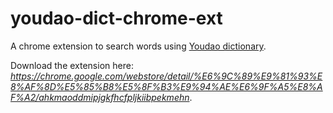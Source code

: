 youdao-dict-chrome-ext
======================

A chrome extension to search words using <a href="http://dict.youdao.com/" target="_blank">Youdao dictionary</a>.

Download the extension here: *https://chrome.google.com/webstore/detail/%E6%9C%89%E9%81%93%E8%AF%8D%E5%85%B8%E5%8F%B3%E9%94%AE%E6%9F%A5%E8%AF%A2/ahkmaoddmipjgkfhcfpljkiibpekmehn*.
